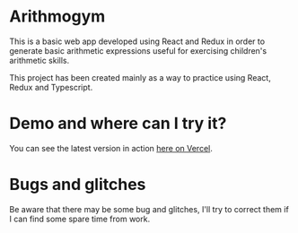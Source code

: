 # Arithmogym

This is a basic web app developed using React and Redux in order to generate basic
arithmetic expressions useful for exercising children's arithmetic skills.

This project has been created mainly as a way to practice using React, Redux and Typescript.

# Demo and where can I try it?

You can see the latest version in action [here on Vercel](https://arithmogym.vercel.app/).

# Bugs and glitches

Be aware that there may be some bug and glitches, I'll try to correct them if I can find some
spare time from work.
